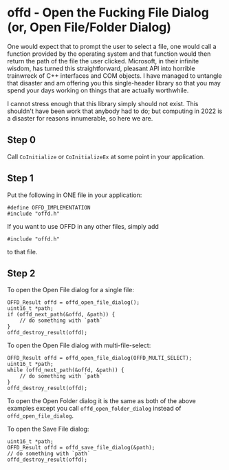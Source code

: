 # offd - Open the Fucking File Dialog (or, Open File/Folder Dialog)

One would expect that to prompt the user to select a file, one would call a function provided by the operating system and that function would then return the path of the file the user clicked. Microsoft, in their infinite wisdom, has turned this straightforward, pleasant API into horrible trainwreck of C++ interfaces and COM objects. I have managed to untangle that disaster and am offering you this single-header library so that you may spend your days working on things that are actually worthwhile.

I cannot stress enough that this library simply should not exist. This shouldn't have been work that anybody had to do; but computing in 2022 is a disaster for reasons innumerable, so here we are.

## Step 0

Call `CoInitialize` or `CoInitializeEx` at some point in your application.

## Step 1

Put the following in ONE file in your application:
```
#define OFFD_IMPLEMENTATION
#include "offd.h"
```

If you want to use OFFD in any other files, simply add
```
#include "offd.h"
```
to that file.

## Step 2

To open the Open File dialog for a single file:
```
OFFD_Result offd = offd_open_file_dialog();
uint16_t *path;
if (offd_next_path(&offd, &path)) {
    // do something with `path`
}
offd_destroy_result(offd);
```

To open the Open File dialog with multi-file-select:
```
OFFD_Result offd = offd_open_file_dialog(OFFD_MULTI_SELECT);
uint16_t *path;
while (offd_next_path(&offd, &path)) {
    // do something with `path`
}
offd_destroy_result(offd);
```

To open the Open Folder dialog it is the same as both of the above examples except you call `offd_open_folder_dialog` instead of `offd_open_file_dialog`.

To open the Save File dialog:
```
uint16_t *path;
OFFD_Result offd = offd_save_file_dialog(&path);
// do something with `path`
offd_destroy_result(offd);
```
